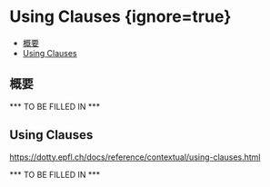 # Using Clauses {ignore=true}

<!-- @import "[TOC]" {cmd="toc" depthFrom=1 depthTo=6 orderedList=false} -->

<!-- code_chunk_output -->

- [概要](#概要)
- [Using Clauses](#using-clauses-1)

<!-- /code_chunk_output -->

## 概要

*** TO BE FILLED IN ***

## Using Clauses

https://dotty.epfl.ch/docs/reference/contextual/using-clauses.html

*** TO BE FILLED IN ***

